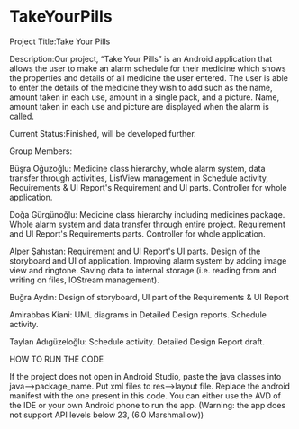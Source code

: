 # TakeYourPills

Project Title:Take Your Pills

Description:Our project, “Take Your Pills” is an Android application that allows the user to make an
alarm schedule for their medicine which shows the properties and details of all medicine the
user entered. The user is able to enter the details of the medicine they wish to add such as the
name, amount taken in each use, amount in a single pack, and a picture. Name, amount taken
in each use and picture are displayed when the alarm is called.

Current Status:Finished, will be developed further.

Group Members: 

Büşra Oğuzoğlu: Medicine class hierarchy, whole alarm system, data transfer through activities, ListView management
in Schedule activity, Requirements & UI Report's Requirement and UI parts. Controller for whole application. 
 
Doğa Gürgünoğlu: Medicine class hierarchy including medicines package. Whole alarm system 
and data transfer through entire project. Requirement and UI Report's Requirements parts. Controller for whole application.

Alper Şahıstan: Requirement and UI Report's UI parts. Design of the storyboard and UI of application. Improving alarm system
by adding image view and ringtone. Saving data to internal storage (i.e. reading from and writing on files, IOStream management).

Buğra Aydın: Design of storyboard, UI part of the Requirements & UI Report

Amirabbas Kiani: UML diagrams in Detailed Design reports. Schedule activity.

Taylan Adıgüzeloğlu: Schedule activity. Detailed Design Report draft.


HOW TO RUN THE CODE

If the project does not open in Android Studio, paste the  java classes into java-->package_name. Put xml files to res-->layout file. Replace the android manifest with the one present in this code. You can either use the AVD of the IDE or your own Android phone to run the app. (Warning: the app does not support API levels below 23, (6.0 Marshmallow))
